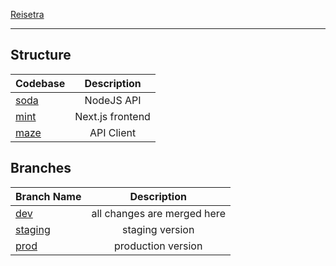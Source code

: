 <a href="https://reisetra.com">Reisetra</a>

---

## Structure

| Codebase             |      Description      |
| :------------------- | :-------------------: |
| [soda](soda)         |      NodeJS API       |
| [mint](mint)         |   Next.js frontend    |
| [maze](maze)         |      API Client       |


## Branches

| Branch Name          |      Description           |
| :------------------- | :-------------------------:|
| [dev](dev)           | all changes are merged here|
| [staging](staging)   | staging version            |
| [prod](prod)         | production version         |
